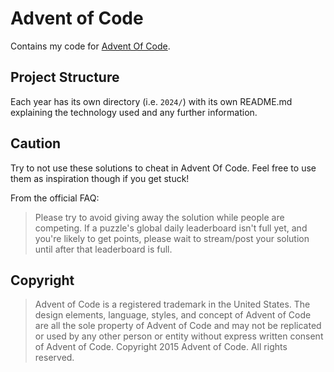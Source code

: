 # Advent of Code

Contains my code for [Advent Of Code](https://adventofcode.com).

## Project Structure

Each year has its own directory (i.e. `2024/`) with its own README.md explaining the technology used and any further information.

## Caution

Try to not use these solutions to cheat in Advent Of Code.
Feel free to use them as inspiration though if you get stuck!

From the official FAQ:

> Please try to avoid giving away the solution while people are competing. If a puzzle's global daily leaderboard isn't
> full yet, and you're likely to get points, please wait to stream/post your solution until after that leaderboard is
> full.

## Copyright

> Advent of Code is a registered trademark in the United States. The design elements, language, styles, and concept of
> Advent of Code are all the sole property of Advent of Code and may not be replicated or used by any other person or
> entity without express written consent of Advent of Code. Copyright 2015 Advent of Code. All rights reserved.
